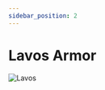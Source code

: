 ```yaml
---
sidebar_position: 2
---
```


# Lavos Armor

![Lavos](https://vwiki.valorserver.com/api/item/picture/lavos%20armor)
